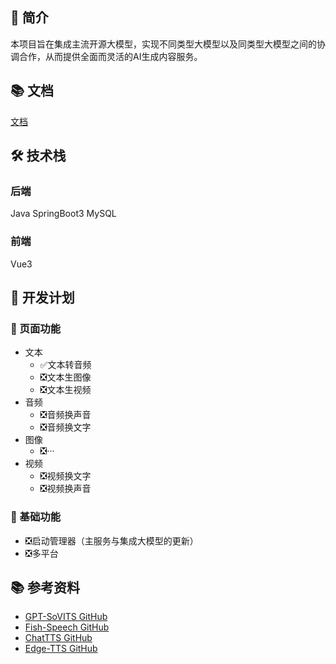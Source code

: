 ## 🚀 简介

本项目旨在集成主流开源大模型，实现不同类型大模型以及同类型大模型之间的协调合作，从而提供全面而灵活的AI生成内容服务。

## 📚 文档

[文档](https://doc.aigc.wenliang.space)

## 🛠️ 技术栈

### 后端

Java SpringBoot3 MySQL

### 前端

Vue3

## 📅 开发计划

### 📑 页面功能

- 文本
    - ✅文本转音频
    - ❎文本生图像
    - ❎文本生视频
- 音频
    - ❎音频换声音
    - ❎音频换文字
- 图像
    - ❎···
- 视频
    - ❎视频换文字
    - ❎视频换声音

### 🔧 基础功能

- ❎启动管理器（主服务与集成大模型的更新）
- ❎多平台

## 📚 参考资料

- [GPT-SoVITS GitHub](https://github.com/RVC-Boss/GPT-SoVITS)
- [Fish-Speech GitHub](https://github.com/fishaudio/fish-speech)
- [ChatTTS GitHub](https://github.com/2noise/ChatTTS)
- [Edge-TTS GitHub](https://github.com/rany2/edge-tts)
